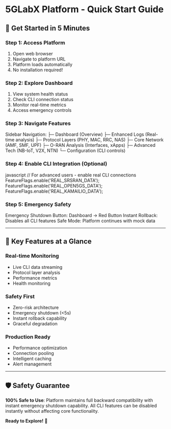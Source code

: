 # 5GLabX Platform - Quick Start Guide

## 🚀 Get Started in 5 Minutes

### **Step 1: Access Platform**

1. Open web browser
2. Navigate to platform URL
3. Platform loads automatically
4. No installation required!


### **Step 2: Explore Dashboard**

1. View system health status
2. Check CLI connection status
3. Monitor real-time metrics
4. Access emergency controls


### **Step 3: Navigate Features**

Sidebar Navigation:
├─ Dashboard (Overview)
├─ Enhanced Logs (Real-time analysis)
├─ Protocol Layers (PHY, MAC, RRC, NAS)
├─ Core Network (AMF, SMF, UPF)
├─ O-RAN Analysis (Interfaces, xApps)
├─ Advanced Tech (NB-IoT, V2X, NTN)
└─ Configuration (CLI controls)


### **Step 4: Enable CLI Integration (Optional)**
javascript
// For advanced users - enable real CLI connections
FeatureFlags.enable('REAL_SRSRAN_DATA');
FeatureFlags.enable('REAL_OPEN5GS_DATA');
FeatureFlags.enable('REAL_KAMAILIO_DATA');


### **Step 5: Emergency Safety**

Emergency Shutdown Button: Dashboard → Red Button
Instant Rollback: Disables all CLI features
Safe Mode: Platform continues with mock data


---

## 🎯 Key Features at a Glance

### **Real-time Monitoring**
- Live CLI data streaming
- Protocol layer analysis
- Performance metrics
- Health monitoring

### **Safety First**
- Zero-risk architecture
- Emergency shutdown (<5s)
- Instant rollback capability
- Graceful degradation

### **Production Ready**
- Performance optimization
- Connection pooling
- Intelligent caching
- Alert management

---

## 🛡️ Safety Guarantee

**100% Safe to Use**: Platform maintains full backward compatibility with instant emergency shutdown capability. All CLI features can be disabled instantly without affecting core functionality.

**Ready to Explore!** 🚀
